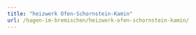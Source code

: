 ```yaml
---
title: "heizwerk Ofen-Schornstein-Kamin"
url: /hagen-im-bremischen/heizwerk-ofen-schornstein-kamin/
---
```


